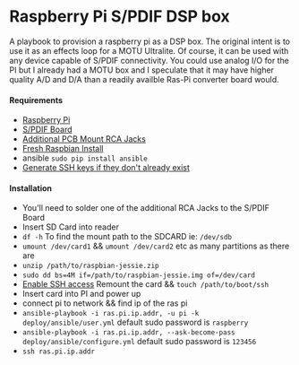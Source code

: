 # Raspberry Pi S/PDIF DSP box
A playbook to provision a raspberry pi as a DSP box.  The original intent is to use it as an effects loop for a MOTU Ultralite.  Of course, it can be used with any device capable of S/PDIF connectivity.  You could use analog I/O for the PI but I already had a MOTU box and I speculate that it may have higher quality A/D and D/A than a readily availble Ras-Pi converter board would.

#### Requirements
-  [Raspberry Pi](https://www.amazon.com/Raspberry-Pi-RASP-PI-3-Model-Motherboard/dp/B01CD5VC92)
-  [S/PDIF Board](https://www.hifiberry.com/products/digiplus/)
-  [Additional PCB Mount RCA Jacks](https://www.hifiberry.com/shop/accessories/rca-jack-pcb-mount-1-pair/)
-  [Fresh Raspbian Install](https://www.raspberrypi.org/downloads/raspbian/)
-  ansible `sudo pip install ansible`
-  [Generate SSH keys if they don't already exist](https://help.github.com/articles/generating-an-ssh-key/)

#### Installation
-  You'll need to solder one of the additional RCA Jacks to the S/PDIF Board
-  Insert SD Card into reader
-  `df -h` To find the mount path to the SDCARD ie: `/dev/sdb`
-  `umount /dev/card1` && `umount /dev/card2` etc as many partitions as there are
-  `unzip /path/to/raspbian-jessie.zip`
-  `sudo dd bs=4M if=/path/to/raspbian-jessie.img of=/dev/card`
-  [Enable SSH access](http://raspberrypi.stackexchange.com/a/58479) Remount the card && `touch /path/to/boot/ssh`
-  Insert card into PI and power up
-  connect pi to network && find ip of the ras pi
-  `ansible-playbook -i ras.pi.ip.addr, -u pi -k deploy/ansible/user.yml` default sudo password is `raspberry`
-  `ansible-playbook -i ras.pi.ip.addr, --ask-become-pass deploy/ansible/configure.yml` default sudo password is `123456`
-  `ssh ras.pi.ip.addr`
